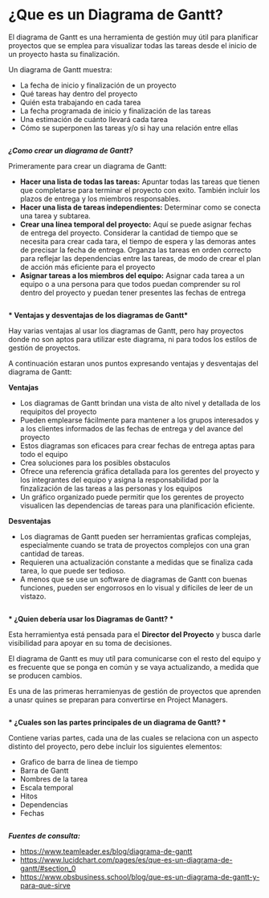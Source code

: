 # ¿Que es un Diagrama de Gantt?

El diagrama de Gantt es una herramienta de gestión muy útil para planificar proyectos que se emplea para visualizar todas las tareas desde el inicio de un proyecto hasta su finalización.

Un diagrama de Gantt muestra:

+ La fecha de inicio y finalización de un proyecto
+ Qué tareas hay dentro del proyecto
+ Quién esta trabajando en cada tarea
+ La fecha programada de inicio y finalización de las tareas
+ Una estimación de cuánto llevará cada tarea
+ Cómo se superponen las tareas y/o si hay una relación entre ellas

<img src="https://thumbs.dreamstime.com/b/presentaci%C3%B3n-de-la-carta-de-gantt-del-hombre-de-negocios-d-72866854.jpg" alt="">

__*¿Como crear un diagrama de Gantt?*__

Primeramente para crear un diagrama de Gantt: 

+ __Hacer una lista de todas las tareas:__ Apuntar todas las tareas que tienen que completarse para terminar el proyecto con exito. También incluir los plazos de entrega y los miembros responsables.
+ __Hacer una lista de tareas independientes:__ Determinar como se conecta una tarea y subtarea.
+ __Crear una línea temporal del proyecto:__ Aquí se puede asignar fechas de entrega del proyecto. Considerar la cantidad de tiempo que se necesita para crear cada tara, el tiempo de espera y las demoras antes de precisar la fecha de entrega. Organza las tareas en orden correcto para reflejar las dependencias entre las tareas, de modo de crear el plan de acción más eficiente para el proyecto
+ __Asignar tareas a los miembros del equipo:__ Asignar cada tarea a un equipo o a una persona para que todos puedan comprender su rol dentro del proyecto y puedan tener presentes las fechas de entrega

<img src="https://i0.wp.com/www.projectadmin.org/wp-content/uploads/2019/05/How-to-Use-a-Single-Gantt-Chart-for-Multiple-Projects-1-896x518.jpg?resize=710%2C434&ssl=1" alt="">

__* Ventajas y desventajas de los diagramas de Gantt*__

Hay varias ventajas al usar los diagramas de Gantt, pero hay proyectos donde no son aptos para utilizar este diagrama, ni para todos los estilos de gestión de proyectos.

A continuación estaran unos puntos expresando ventajas y desventajas del diagrama de Gantt:

__Ventajas__

+ Los diagramas de Gantt brindan una vista de alto nivel y detallada de los requipitos del proyecto
+ Pueden emplearse fácilmente para mantener a los grupos interesados y a los clientes informados de las fechas de entrega y del avance del proyecto
+ Estos diagramas son eficaces para crear fechas de entrega aptas para todo el equipo
+ Crea soluciones para los posibles obstaculos
+ Ofrece una referencia gráfica detallada para los gerentes del proyecto y los integrantes del equipo y asigna la responsabilidad por la finzalización de las tareas a las personas y los equipos
+ Un gráfico organizado puede permitir que los gerentes de proyecto visualicen las dependencias de tareas para una planificación eficiente.

__Desventajas__

+ Los diagramas de Gantt pueden ser herramientas graficas complejas, especialmente cuando se trata de proyectos complejos con una gran cantidad de tareas.
+ Requieren una actualización constante a medidas que se finaliza cada tarea, lo que puede ser tedioso.
+ A menos que se use un software de diagramas de Gantt con buenas funciones, pueden ser engorrosos en lo visual y difíciles de leer de un vistazo.

<img src="https://us.123rf.com/450wm/nasirkhan/nasirkhan1406/nasirkhan140600026/28999207-representaci%C3%B3n-3d-de-la-persona-de-negocios-dibujo-proyecto-progreso-diagrama-de-gantt-en-la-pantall.jpg?ver=6" alt="">

__* ¿Quien debería usar los Diagramas de Gantt? *__

Esta herramientya está pensada para el __Director del Proyecto__ y busca darle visibilidad para apoyar en su toma de decisiones. 

El diagrama de Gantt es muy utíl para comunicarse con el resto del equipo y es frecuente que se ponga en común y se vaya actualizando, a medida que se producen cambios.

Es una de las primeras herramienyas de gestión de proyectos que aprenden a unasr quines se preparan para convertirse en Project Managers.

<img src="https://thumbs.dreamstime.com/b/%C2%AA-gr%C3%A1fica-de-tarifas-asistencia-al-cliente-d-representaci%C3%B3n-del-hombre-apoyo-ayuda-con-la-presentaci%C3%B3n-escritorio-gesti%C3%B3n-172386412.jpg" alt="">

__* ¿Cuales son las partes principales de un diagrama de Gantt? *__

Contiene varias partes, cada una de las cuales se relaciona con un aspecto distinto del proyecto, pero debe incluir los siguientes elementos:

+ Grafico de barra de linea de tiempo
+ Barra de Gantt
+ Nombres de la tarea
+ Escala temporal
+ Hitos
+ Dependencias
+ Fechas

<img src="https://i1.wp.com/administrarproyectos.com/wp-content/uploads/Diagrama-de-Gantt.png?resize=685%2C402" alt="">

__*Fuentes de consulta:*__

+ https://www.teamleader.es/blog/diagrama-de-gantt
+ https://www.lucidchart.com/pages/es/que-es-un-diagrama-de-gantt/#section_0
+ https://www.obsbusiness.school/blog/que-es-un-diagrama-de-gantt-y-para-que-sirve